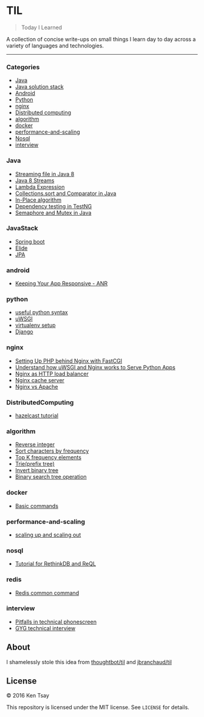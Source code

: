 # TIL
> Today I Learned

A collection of concise write-ups on small things I learn day to day across a
variety of languages and technologies.

---

### Categories

* [Java](#Java)
* [Java solution stack](#JavaStack)
* [Android](#android)
* [Python](#python)
* [nginx](#nginx)
* [Distributed computing](#distributedComputing)
* [algorithm](#algorithm)
* [docker](#docker)
* [performance-and-scaling](#performance-and-scaling)
* [Nosql](#nosql)
* [interview](#interview)

### Java
- [Streaming file in Java 8](Java/read-file-java8.md)
- [Java 8 Streams](Java/java-8-stream.md)
- [Lambda Expression](Java/lambda-expression.md)
- [Collections.sort and Comparator in Java](Java/using-comparator-in-collections-sort.md)
- [In-Place algorithm](Java/in-place-algorithm.md)
- [Dependency testing in TestNG](testng/dependency_test.md)
- [Semaphore and Mutex in Java](Java/java-semaphore-mutex.md)

### JavaStack
- [Spring boot](javastack/spring_boot.md)
- [Elide](javastack/elide.md)
- [JPA](javastack/jpa.md)

### android
- [Keeping Your App Responsive - ANR](android/android-anr.md)


### python
- [useful python syntax](python/python-syntax.md)
- [uWSGI](python/python-uwsgi.md)
- [virtualenv setup](python/python-virtualenv.md)
- [Django](TBD)

### nginx
- [Setting Up PHP behind Nginx with FastCGI](nginx/nginx-php-fastcgi.md)
- [Understand how uWSGI and Nginx works to Serve Python Apps](nginx/nginx-uwsgi.md)
- [Nginx as HTTP load balancer](nginx/nginx-load-balance.md)
- [Nginx cache server](nginx/nginx-cache.md)
- [Nginx vs Apache](nginx/nginx-vs-apache.md)

### DistributedComputing
- [hazelcast tutorial](TBD)

### algorithm
- [Reverse integer](algorithm/leetcode-7-reverse-integer.md)
- [Sort characters by frequency](algorithm/leetcode-487-sort-characters-by-frequency.md)
- [Top K frequency elements](algorithm/leetcode-347-top-k-frequect-elements.md)
- [Trie(prefix tree)](algorithm/leetcode-208-trie.md)
- [Invert binary tree](algorithm/leetcode-226-invert-binary-tree.md)
- [Binary search tree operation](algorithm/bst.md)

### docker
- [Basic commands](docker/docker_fun.md)

### performance-and-scaling
- [scaling up and scaling out](performance-and-scaling/scaling-up-scaling-out.md)

### nosql
- [Tutorial for RethinkDB and ReQL](nosql/rethinkdb-reql-basic.md)

### redis
- [Redis common command](redis/redis-command.md)

### interview
- [Pitfalls in technical phonescreen](interview/pitfall_in_technical_phonescreen.md)
- [GYG technical interview](interview/gyg_tech_interview_phonescreen.md)

## About

I shamelessly stole this idea from [thoughtbot/til](https://github.com/thoughtbot/til) and [jbranchaud/til](https://github.com/jbranchaud/til)

## License

&copy; 2016 Ken Tsay

This repository is licensed under the MIT license. See `LICENSE` for details.
